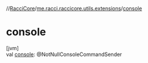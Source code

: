 //[RacciCore](../../index.md)/[me.racci.raccicore.utils.extensions](index.md)/[console](console.md)

# console

[jvm]\
val [console](console.md): @NotNullConsoleCommandSender
